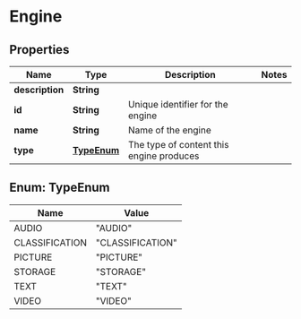 

# Engine


## Properties

| Name | Type | Description | Notes |
|------------ | ------------- | ------------- | -------------|
|**description** | **String** |  |  |
|**id** | **String** | Unique identifier for the engine |  |
|**name** | **String** | Name of the engine |  |
|**type** | [**TypeEnum**](#TypeEnum) | The type of content this engine produces |  |



## Enum: TypeEnum

| Name | Value |
|---- | -----|
| AUDIO | &quot;AUDIO&quot; |
| CLASSIFICATION | &quot;CLASSIFICATION&quot; |
| PICTURE | &quot;PICTURE&quot; |
| STORAGE | &quot;STORAGE&quot; |
| TEXT | &quot;TEXT&quot; |
| VIDEO | &quot;VIDEO&quot; |



